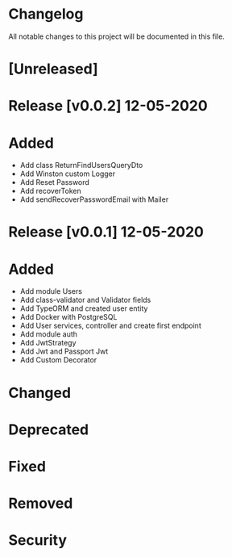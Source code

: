 # Changelog

All notable changes to this project will be documented in this file.

# [Unreleased]

# Release [v0.0.2] 12-05-2020

# Added

-   Add class ReturnFindUsersQueryDto
-   Add Winston custom Logger
-   Add Reset Password
-   Add recoverToken
-   Add sendRecoverPasswordEmail with Mailer

# Release [v0.0.1] 12-05-2020

# Added

-   Add module Users
-   Add class-validator and Validator fields
-   Add TypeORM and created user entity
-   Add Docker with PostgreSQL
-   Add User services, controller and create first endpoint
-   Add module auth
-   Add JwtStrategy
-   Add Jwt and Passport Jwt
-   Add Custom Decorator

# Changed

# Deprecated

# Fixed

# Removed

# Security
